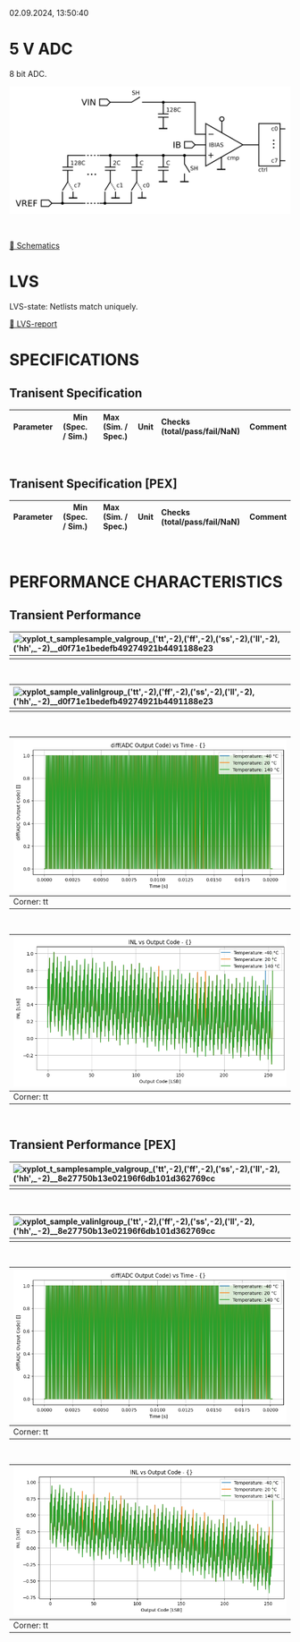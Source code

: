 02.09.2024, 13:50:40

# 5 V ADC

8 bit ADC.

![sar8](resources/sar8.png "sar8")

<br>

[🔗 Schematics](sar8_sch.pdf)<br>

# LVS
LVS-state: Netlists match uniquely.<br>

[🔗 LVS-report](sar8_sar8_netgen_comp.out)<br>

# SPECIFICATIONS

## Tranisent Specification <br>

| Parameter | Min (Spec. / Sim.) |      | Max (Sim. / Spec.) | Unit | Checks (total/pass/fail/NaN) | Comment |
| :-------- | -----------------: | :--: | :----------------- | :--- | :--------------------------- | ------- |

<br>


## Tranisent Specification [PEX]<br>

| Parameter | Min (Spec. / Sim.) |      | Max (Sim. / Spec.) | Unit | Checks (total/pass/fail/NaN) | Comment |
| :-------- | -----------------: | :--: | :----------------- | :--- | :--------------------------- | ------- |

<br>


# PERFORMANCE CHARACTERISTICS

## Transient Performance <br>

| ![xyplot_t_samplesample_valgroup_('tt',_-2),_('ff',_-2),_('ss',_-2),_('ll',_-2),_('hh',_-2)__d0f71e1bedefb49274921b4491188e23](xyplot_t_samplesample_valgroup_('tt',_-2),_('ff',_-2),_('ss',_-2),_('ll',_-2),_('hh',_-2)__d0f71e1bedefb49274921b4491188e23.png "") |
| :-- |
|  |
<br>

| ![xyplot_sample_valinlgroup_('tt',_-2),_('ff',_-2),_('ss',_-2),_('ll',_-2),_('hh',_-2)__d0f71e1bedefb49274921b4491188e23](xyplot_sample_valinlgroup_('tt',_-2),_('ff',_-2),_('ss',_-2),_('ll',_-2),_('hh',_-2)__d0f71e1bedefb49274921b4491188e23.png "") |
| :-- |
|  |
<br>

| ![xyplot_t_samplesample_valv(temperature)_('tt',_-2)__d0f71e1bedefb49274921b4491188e23](xyplot_t_samplesample_valv(temperature)_('tt',_-2)__d0f71e1bedefb49274921b4491188e23.png "Corner: tt") |
| :-- |
| Corner: tt |
<br>

| ![xyplot_sample_valinlv(temperature)_('tt',_-2)__d0f71e1bedefb49274921b4491188e23](xyplot_sample_valinlv(temperature)_('tt',_-2)__d0f71e1bedefb49274921b4491188e23.png "Corner: tt") |
| :-- |
| Corner: tt |
<br>

## Transient Performance [PEX]<br>

| ![xyplot_t_samplesample_valgroup_('tt',_-2),_('ff',_-2),_('ss',_-2),_('ll',_-2),_('hh',_-2)__8e27750b13e02196f6db101d362769cc](xyplot_t_samplesample_valgroup_('tt',_-2),_('ff',_-2),_('ss',_-2),_('ll',_-2),_('hh',_-2)__8e27750b13e02196f6db101d362769cc.png "") |
| :-- |
|  |
<br>

| ![xyplot_sample_valinlgroup_('tt',_-2),_('ff',_-2),_('ss',_-2),_('ll',_-2),_('hh',_-2)__8e27750b13e02196f6db101d362769cc](xyplot_sample_valinlgroup_('tt',_-2),_('ff',_-2),_('ss',_-2),_('ll',_-2),_('hh',_-2)__8e27750b13e02196f6db101d362769cc.png "") |
| :-- |
|  |
<br>

| ![xyplot_t_samplesample_valv(temperature)_('tt',_-2)__8e27750b13e02196f6db101d362769cc](xyplot_t_samplesample_valv(temperature)_('tt',_-2)__8e27750b13e02196f6db101d362769cc.png "Corner: tt") |
| :-- |
| Corner: tt |
<br>

| ![xyplot_sample_valinlv(temperature)_('tt',_-2)__8e27750b13e02196f6db101d362769cc](xyplot_sample_valinlv(temperature)_('tt',_-2)__8e27750b13e02196f6db101d362769cc.png "Corner: tt") |
| :-- |
| Corner: tt |
<br>
